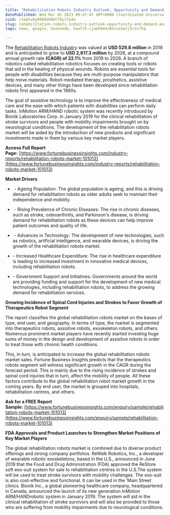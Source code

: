 ```yaml
---
title: "Rehabilitation Robots Industry Outlook, Opportunity and Demand Analysis, Forecast - 2026"
datePublished: Wed Mar 01 2023 09:47:47 GMT+0000 (Coordinated Universal Time)
cuid: clephvbg9000209mlf0y1fp4e
slug: rehabilitation-robots-industry-outlook-opportunity-and-demand-analysis-forecast-2026
tags: news, google, hashnode, health-cjaeh844x02vvo3wtj5r2s75q

---
```


The [Rehabilitation Robots Industry](https://www.fortunebusinessinsights.com/industry-reports/rehabilitation-robots-market-101013) was valued at **USD 529.8 million** in 2018 and is anticipated to grow to **USD 2,617.3 million** by 2026, at a compound annual growth rate **(CAGR) of 22.1%** from 2019 to 2026. A branch of robotics called rehabilitation robotics focuses on creating tools or robots that aid in the healing of physical wounds. Robots are essential tools for people with disabilities because they are multi-purpose manipulators that help move materials. Robot-mediated therapy, prosthetics, assistive devices, and many other things have been developed since rehabilitation robots first appeared in the 1960s.

The goal of assistive technology is to improve the effectiveness of medical care and the ease with which patients with disabilities can perform daily tasks. InMotion ARM/HAND robotic system was recently introduced by Bionik Laboratories Corp. in January 2019 for the clinical rehabilitation of stroke survivors and people with mobility impairments brought on by neurological conditions. The development of the rehabilitation robots market will be aided by the introduction of new products and significant investments made in them by various key market players.

**Access Full Report Page:** [https://www.fortunebusinessinsights.com/industry-reports/rehabilitation-robots-market-101013](https://www.fortunebusinessinsights.com/industry-reports/rehabilitation-robots-market-101013)

**Market Drivers**

*  - Ageing Population: The global population is ageing, and this is driving demand for rehabilitation robots as older adults seek to maintain their independence and mobility.
    
*  - Rising Prevalence of Chronic Diseases: The rise in chronic diseases, such as stroke, osteoarthritis, and Parkinson's disease, is driving demand for rehabilitation robots as these devices can help improve patient outcomes and quality of life.
    
*  - Advances in Technology: The development of new technologies, such as robotics, artificial intelligence, and wearable devices, is driving the growth of the rehabilitation robots market.
    
* \- Increased Healthcare Expenditure: The rise in healthcare expenditure is leading to increased investment in innovative medical devices, including rehabilitation robots.
    
* \- Government Support and Initiatives: Governments around the world are providing funding and support for the development of new medical technologies, including rehabilitation robots, to address the growing demand for rehabilitation services.
    

**Growing Incidence of Spinal Cord Injuries and Strokes to Favor Growth of Therapeutics Robot Segment** 

The report classifies the global rehabilitation robots market on the bases of type, end user, and geography. In terms of type, the market is segmented into therapeutics robots, assistive robots, exoskeleton robots, and others. Numerous prominent market players have recently started investing huge sums of money in the design and development of assistive robots in order to treat those with chronic health conditions.

This, in turn, is anticipated to increase the global rehabilitation robots market sales. Fortune Business Insights predicts that the therapeutics robots segment will witness significant growth in the CAGR during the forecast period. This is mainly due to the rising incidence of strokes and spinal cord injuries that in turn, affect the mobility of people. All these factors contribute to the global rehabilitation robot market growth in the coming years. By end user, the market is grouped into hospitals, rehabilitation centres, and others.

**Ask for a FREE Report Sample:** [https://www.fortunebusinessinsights.com/enquiry/sample/rehabilitation-robots-market-101013](https://www.fortunebusinessinsights.com/enquiry/sample/rehabilitation-robots-market-101013)

**FDA Approvals and Product Launches to Strengthen Market Positions of Key Market Players**

The global rehabilitation robots market is combined due to diverse product offerings and strong company portfolios. ReWalk Robotics, Inc., a developer of wearable robotic exoskeletons, based in the U.S., announced in June 2019 that the Food and Drug Administration (FDA) approved the ReStore soft exo-suit system for sale to rehabilitation centres in the U.S.The system will be used to treat stroke survivors with mobility challenges. The exo-suit is also cost-effective and functional. It can be used in the ‘Main Street clinics. Bionik Inc., a global pioneering healthcare company, headquartered in Canada, announced the launch of its new generation InMotion ARM/HANDrobotic system in January 2019. The system will aid in the clinical rehabilitation of stroke survivors and will also be provided to those who are suffering from mobility impairments due to neurological conditions.